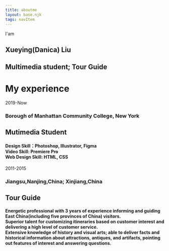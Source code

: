 ```yaml
---
title: aboutme
layout: base.njk
tags: navItem
---
```

<main>
 <section class="selfintro">
        <p>I'am</p>
        <h1 class="name">Xueying(Danica) Liu</h1>
        <h2>Multimedia student; Tour Guide</h2>
      </section>
      <div class="cv">
        <h1 class="title">My experience</h1>
        <div class="experience">
          <div class="cvleft"> 
          <div class="timeline-date">2019-Now</div>    
        <h3 class="place">Borough of Manhattan Community College, New York</h3>
          </div>
        <div class="cvright">
           <h2 class="job-title">Mutimedia Student</h2>  
        <h4 class="workdetial">Design Skill：Photoshop,  Illustrator, Figma<br>
          Video Skill: Premiere Pro<br>
          Web Design Skill: HTML, CSS
        </h4>
        </div> 
        </div>
        <div class="experience">
          <div class="cvleft">
    <div class="timeline-date">2011-2015</div>
        <h3 class="place">Jiangsu,Nanjing,China; Xinjiang,China
      </h3>
            </div>
          <div class="cvright">
           <h2 class="job-title">Tour Guide</h2>  
          <h4 class="workdetial">Energetic professional with 3 years of experience informing and guiding East China(including five provinces of China) visitors. <br>Superior talent for customizing itineraries based on customer interest and delivering a high level of customer service. <br>Extensive knowledge of history and visual arts; able to deliver facts and historical information about attractions, antiques, and artifacts, pointing out features of interest and answering questions.
         </div>
        </div>
        </div>
      </main>
        
        